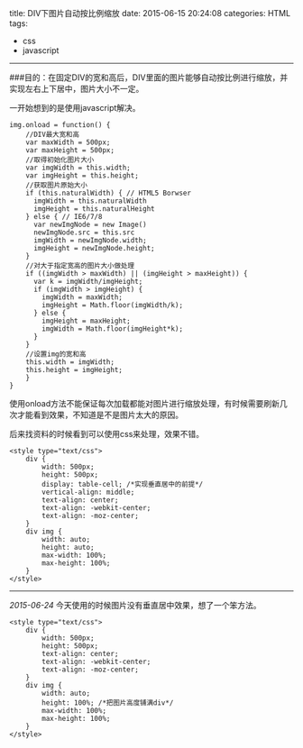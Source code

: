 title: DIV下图片自动按比例缩放
date: 2015-06-15 20:24:08
categories: HTML
tags:
- css
- javascript
---

###目的：在固定DIV的宽和高后，DIV里面的图片能够自动按比例进行缩放，并实现左右上下居中，图片大小不一定。

<!--more-->

一开始想到的是使用javascript解决。
```
img.onload = function() {
	//DIV最大宽和高
	var maxWidth = 500px;
	var maxHeight = 500px;
	//取得初始化图片大小
	var imgWidth = this.width;
	var imgHeight = this.height;
	//获取图片原始大小
	if (this.naturalWidth) { // HTML5 Borwser
	  imgWidth = this.naturalWidth
	  imgHeight = this.naturalHeight
	} else { // IE6/7/8
	  var newImgNode = new Image()
	  newImgNode.src = this.src
	  imgWidth = newImgNode.width;
	  imgHeight = newImgNode.height;
	}
	//对大于指定宽高的图片大小做处理
	if ((imgWidth > maxWidth) || (imgHeight > maxHeight)) {
	  var k = imgWidth/imgHeight;
	  if (imgWidth > imgHeight) {
	    imgWidth = maxWidth;
	    imgHeight = Math.floor(imgWidth/k);
	  } else {
	    imgHeight = maxHeight;
	    imgWidth = Math.floor(imgHeight*k);
	  }
	}
	//设置img的宽和高
	this.width = imgWidth;
	this.height = imgHeight;
	}
}
```
使用onload方法不能保证每次加载都能对图片进行缩放处理，有时候需要刷新几次才能看到效果，不知道是不是图片太大的原因。

后来找资料的时候看到可以使用css来处理，效果不错。
```
<style type="text/css">
	div {
		width: 500px;
		height: 500px;
		display: table-cell; /*实现垂直居中的前提*/
		vertical-align: middle;
		text-align: center;
		text-align: -webkit-center;
		text-align: -moz-center;
	}
	div img {
		width: auto;
		height: auto;
		max-width: 100%;
		max-height: 100%;
	}
</style>
```
---
*2015-06-24*
今天使用的时候图片没有垂直居中效果，想了一个笨方法。 
```
<style type="text/css">
	div {
		width: 500px;
		height: 500px;
		text-align: center;
		text-align: -webkit-center;
		text-align: -moz-center;
	}
	div img {
		width: auto;
		height: 100%; /*把图片高度铺满div*/
		max-width: 100%;
		max-height: 100%;
	}
</style>
```